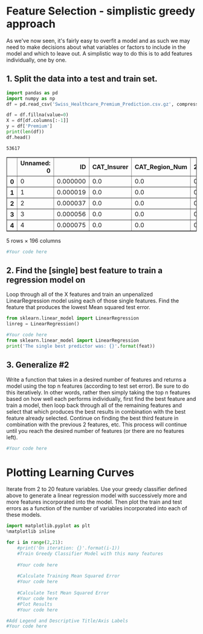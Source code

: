 
# Feature Selection - simplistic greedy approach
As we've now seen, it's fairly easy to overfit a model and as such we may need to make decisions about what variables or factors to include in the model and which to leave out. A simplistic way to do this is to add features individually, one by one.

## 1. Split the data into a test and train set.


```python
import pandas as pd
import numpy as np
df = pd.read_csv('Swiss_Healthcare_Premium_Prediction.csv.gz', compression='gzip')

df = df.fillna(value=0)
X = df[df.columns[:-1]]
y = df['Premium']
print(len(df))
df.head()
```

    53617





<div>
<style scoped>
    .dataframe tbody tr th:only-of-type {
        vertical-align: middle;
    }

    .dataframe tbody tr th {
        vertical-align: top;
    }

    .dataframe thead th {
        text-align: right;
    }
</style>
<table border="1" class="dataframe">
  <thead>
    <tr style="text-align: right;">
      <th></th>
      <th>Unnamed: 0</th>
      <th>ID</th>
      <th>CAT_Insurer</th>
      <th>CAT_Region_Num</th>
      <th>205d_V2_CUR</th>
      <th>205d_V3_PRC</th>
      <th>212d_V1_CUR</th>
      <th>212d_V2_PRC</th>
      <th>213d_V2_CUR</th>
      <th>213d_V3_PRC</th>
      <th>...</th>
      <th>KG_SPS_226d_V1_CUR</th>
      <th>KG_SPS_227d_V1_PRC</th>
      <th>KG_SPS_229d_V1_CUR</th>
      <th>KG_SX_226d_V1_CUR</th>
      <th>KG_SX_227d_V1_PRC</th>
      <th>KG_SX_229d_V1_CUR</th>
      <th>KG_TOT_226d_V1_CUR</th>
      <th>KG_TOT_227d_V1_PRC</th>
      <th>KG_TOT_229d_V1_CUR</th>
      <th>Premium</th>
    </tr>
  </thead>
  <tbody>
    <tr>
      <th>0</th>
      <td>0</td>
      <td>0.000000</td>
      <td>0.0</td>
      <td>0.0</td>
      <td>0.326051</td>
      <td>0.215957</td>
      <td>0.322181</td>
      <td>0.234051</td>
      <td>0.377469</td>
      <td>0.213745</td>
      <td>...</td>
      <td>0.275441</td>
      <td>0.373868</td>
      <td>0.285167</td>
      <td>0.149472</td>
      <td>0.610291</td>
      <td>0.131174</td>
      <td>0.326051</td>
      <td>0.215957</td>
      <td>0.359147</td>
      <td>0.409432</td>
    </tr>
    <tr>
      <th>1</th>
      <td>1</td>
      <td>0.000019</td>
      <td>0.0</td>
      <td>0.0</td>
      <td>0.326051</td>
      <td>0.215957</td>
      <td>0.322181</td>
      <td>0.234051</td>
      <td>0.377469</td>
      <td>0.213745</td>
      <td>...</td>
      <td>0.275441</td>
      <td>0.373868</td>
      <td>0.285167</td>
      <td>0.149472</td>
      <td>0.610291</td>
      <td>0.131174</td>
      <td>0.326051</td>
      <td>0.215957</td>
      <td>0.359147</td>
      <td>0.394941</td>
    </tr>
    <tr>
      <th>2</th>
      <td>2</td>
      <td>0.000037</td>
      <td>0.0</td>
      <td>0.0</td>
      <td>0.326051</td>
      <td>0.215957</td>
      <td>0.322181</td>
      <td>0.234051</td>
      <td>0.377469</td>
      <td>0.213745</td>
      <td>...</td>
      <td>0.275441</td>
      <td>0.373868</td>
      <td>0.285167</td>
      <td>0.149472</td>
      <td>0.610291</td>
      <td>0.131174</td>
      <td>0.326051</td>
      <td>0.215957</td>
      <td>0.359147</td>
      <td>0.358463</td>
    </tr>
    <tr>
      <th>3</th>
      <td>3</td>
      <td>0.000056</td>
      <td>0.0</td>
      <td>0.0</td>
      <td>0.326051</td>
      <td>0.215957</td>
      <td>0.322181</td>
      <td>0.234051</td>
      <td>0.377469</td>
      <td>0.213745</td>
      <td>...</td>
      <td>0.275441</td>
      <td>0.373868</td>
      <td>0.285167</td>
      <td>0.149472</td>
      <td>0.610291</td>
      <td>0.131174</td>
      <td>0.326051</td>
      <td>0.215957</td>
      <td>0.359147</td>
      <td>0.321986</td>
    </tr>
    <tr>
      <th>4</th>
      <td>4</td>
      <td>0.000075</td>
      <td>0.0</td>
      <td>0.0</td>
      <td>0.326051</td>
      <td>0.215957</td>
      <td>0.322181</td>
      <td>0.234051</td>
      <td>0.377469</td>
      <td>0.213745</td>
      <td>...</td>
      <td>0.275441</td>
      <td>0.373868</td>
      <td>0.285167</td>
      <td>0.149472</td>
      <td>0.610291</td>
      <td>0.131174</td>
      <td>0.326051</td>
      <td>0.215957</td>
      <td>0.359147</td>
      <td>0.285634</td>
    </tr>
  </tbody>
</table>
<p>5 rows × 196 columns</p>
</div>




```python
#Your code here
```

## 2. Find the [single] best feature to train a regression model on
Loop through all of the X features and train an unpenalized LinearRegression model using each of those single features. Find the feature that produces the lowest Mean squared test error.


```python
from sklearn.linear_model import LinearRegression
linreg = LinearRegression()
```


```python
#Your code here
from sklearn.linear_model import LinearRegression
print('The single best predictor was: {}'.format(feat))
```

## 3. Generalize #2
Write a function that takes in a desired number of features and returns a model using the top n features (according to test set error). Be sure to do this iteratively. In other words, rather then simply taking the top n features based on how well each performs individually, first find the best feature and train a model, then loop back through all of the remaining features and select that which produces the best results in combination with the best feature already selected. Continue on finding the best third feature in combination with the previous 2 features, etc. This process will continue until you reach the desired number of features (or there are no features left).


```python
#Your code here
```

# Plotting Learning Curves
Iterate from 2 to 20 feature variables. Use your greedy classifier defined above to generate a linear regression model with successively more and more features incorporated into the model. Then plot the train and test errors as a function of the number of variables incorporated into each of these models.


```python
import matplotlib.pyplot as plt
%matplotlib inline

for i in range(2,21):
    #print('On iteration: {}'.format(i-1))
    #Train Greedy Classifier Model with this many features
    
    #Your code here
    
    #Calculate Training Mean Squared Error
    #Your code here
    
    #Calculate Test Mean Squared Error
    #Your code here
    #Plot Results
    #Your code here

#Add Legend and Descriptive Title/Axis Labels
#Your code here
```
